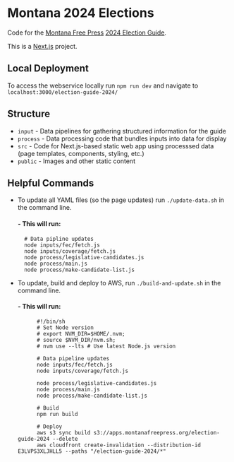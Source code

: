 # Montana 2024 Elections

Code for the [Montana Free Press](https://montanafreepress.org) [2024 Election Guide](https://apps.montanafreepress.org/election-guide-2024/).

This is a [Next.js](https://nextjs.org/) project.

## Local Deployment
To access the webservice locally run `npm run dev` and navigate to `localhost:3000/election-guide-2024/`

## Structure

- `input` - Data pipelines for gathering structured information for the guide
- `process` - Data processing code that bundles inputs into data for display
- `src` - Code for Next.js-based static web app using processsed data (page templates, components, styling, etc.)
- `public` - Images and other static content

## Helpful Commands
- To update all YAML files (so the page updates) run `./update-data.sh` in the command line. 

    #### - This will run:

        
        # Data pipline updates
        node inputs/fec/fetch.js
        node inputs/coverage/fetch.js
        node process/legislative-candidates.js
        node process/main.js
        node process/make-candidate-list.js

- To update, build and deploy to AWS, run `./build-and-update.sh` in the command line. 

    #### - This will run:

            
            #!/bin/sh
            # Set Node version
            # export NVM_DIR=$HOME/.nvm;
            # source $NVM_DIR/nvm.sh;
            # nvm use --lts # Use latest Node.js version

            # Data pipeline updates
            node inputs/fec/fetch.js
            node inputs/coverage/fetch.js

            node process/legislative-candidates.js
            node process/main.js
            node process/make-candidate-list.js

            # Build
            npm run build

            # Deploy
            aws s3 sync build s3://apps.montanafreepress.org/election-guide-2024 --delete
            aws cloudfront create-invalidation --distribution-id E3LVPS3XLJHLL5 --paths "/election-guide-2024/*"
